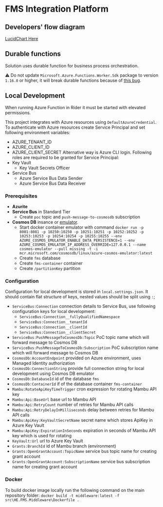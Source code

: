 # FMS Integration Platform

## Developers' flow diagram

[LucidChart Here](https://lucid.app/lucidchart/521bf20d-9052-4a0c-9b8a-7c1e8931395a/edit?beaconFlowId=E265A244F18B3E1A&invitationId=inv_0b60e453-bca5-431b-9c2a-d1e89abaa78d&page=mXwzAnnOLpm1)

## Durable functions
Solution uses durable function for business process orchestration.

⚠️ Do not update `Microsoft.Azure.Functions.Worker.Sdk` package to version `1.16.0` or higher, it will break durable functions because of [this bug](https://github.com/microsoft/durabletask-dotnet/issues/247).

## Local Development
When running Azure Function in Rider it must be started with elevated permissions.

This project integrates with Azure resources using `DefaultAzureCredential`. To authenticate with Azure resources create Service Principal and set following environment variables:
 - AZURE_TENANT_ID
 - AZURE_CLIENT_ID
 - AZURE_CLIENT_SECRET
Alternative way is Azure CLI login. Following roles are required to be granted for Service Principal:
 - Key Vault
     - Key Vault Secrets Officer
 - Service Bus
     - Azure Service Bus Data Sender
     - Azure Service Bus Data Receiver

### Prerequisites
- **Azurite**
- **Service Bus** in Standard Tier
    - Create `poc` topic and `push-message-to-cosmosdb` subscription
- **Cosmos DB** insance or [emulator](https://learn.microsoft.com/en-us/azure/cosmos-db/how-to-develop-emulator).
    - Start docker container emulator with command ```docker run -p 8081:8081 -p 10250:10250 -p 10251:10251 -p 10252:10252 -p 10253:10253 -p 10254:10254 -p 10255:10255 --env AZURE_COSMOS_EMULATOR_ENABLE_DATA_PERSISTENCE=1 --env AZURE_COSMOS_EMULATOR_IP_ADDRESS_OVERRIDE=127.0.0.1 --name cosmos-emulator --pull missing -t -i mcr.microsoft.com/cosmosdb/linux/azure-cosmos-emulator:latest```
    - Create `fms` database
    - Create `fms-container` container
    - Create `/partitionKey` partition

### Configuration
Configuration for local development is stored in `local.settings.json`. It should contain flat structure of keys, nested values should be split using `:`;
- `ServiceBus:Connection` connection details to Service Bus, use following configuration keys for local development:
    - `ServiceBus:Connection__fullyQualifiedNamespace`
    - `ServiceBus:Connection__tenantId`
    - `ServiceBus:Connection__clientId`
    - `ServiceBus:Connection__clientSecret`
- `ServiceBus:PushMessageToCosmosDb:Topic` PoC topic name which will forward message to Cosmos DB
- `ServiceBus:PushMessageToCosmosDb:Subscription` PoC subscription name which will forward message to Cosmos DB
- `CosmosDb:AccountEndpoint` provided on Azure environment, uses Managed Identity authorization
- `CosmosDb:ConnectionString` provide full connection string for local development using Cosmos DB emulator
- `CosmosDb:DatabaseId` id of the database `fms`
- `CosmosDb:ContainerId` if of the database container `fms-container`
- `Mambu:RotateApiKeyTimeTrigger` cron expression for rotating Mambu API key
- `Mambu:Api:BaseUrl` base url to Mambu API
- `Mambu:Api:RetryCount` number of retries for Mambu API calls
- `Mambu:Api:RetryDelayInMilliseconds` delay between retries for Mambu API calls
- `Mambu:ApiKey:KeyVaultSecretName` secret name which stores ApiKey in Azure Key Vault
- `Mambu:ApiKey:ExpirationInSeconds` expiration in seconds of Mambu API key which is used for rotating
- `KeyVault:Url` url to Azure Key Vault
- `Grants:BranchId` id of Mambu branch (environment)
- `Grants:OpenGrantAccount:TopicName` service bus topic name for creating grant account
- `Grants:OpenGrantAccount:SubscriptionName` service bus subscription name for creating grant account

### Docker
To build docker image locally run the following command on the main repository folder:
`docker build -t middleware:latest -f src\HE.FMS.Middleware\Dockerfile .`
